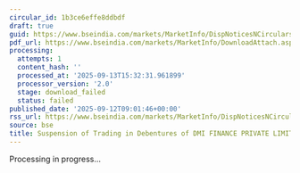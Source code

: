 ```yaml
---
circular_id: 1b3ce6effe8ddbdf
draft: true
guid: https://www.bseindia.com/markets/MarketInfo/DispNoticesNCirculars.aspx?Noticeid={DC4962C4-B9C8-479A-9635-E95642F347FE}&noticeno=20250912-47&dt=09/12/2025&icount=47&totcount=103&flag=0
pdf_url: https://www.bseindia.com/markets/MarketInfo/DownloadAttach.aspx?id=20250912-47&attachedId=
processing:
  attempts: 1
  content_hash: ''
  processed_at: '2025-09-13T15:32:31.961899'
  processor_version: '2.0'
  stage: download_failed
  status: failed
published_date: '2025-09-12T09:01:46+00:00'
rss_url: https://www.bseindia.com/markets/MarketInfo/DispNoticesNCirculars.aspx?Noticeid={DC4962C4-B9C8-479A-9635-E95642F347FE}&noticeno=20250912-47&dt=09/12/2025&icount=47&totcount=103&flag=0
source: bse
title: Suspension of Trading in Debentures of DMI FINANCE PRIVATE LIMITED
---
```


Processing in progress...